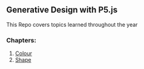 ## Generative Design with P5.js

This Repo covers topics learned throughout the year 

### Chapters:
1. [Colour](01_colour/)
2. [Shape](02_shape/)



